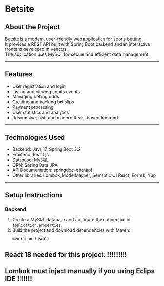# Betsite

## About the Project
Betsite is a modern, user-friendly web application for sports betting.  
It provides a REST API built with Spring Boot backend and an interactive frontend developed in React.js.  
The application uses MySQL for secure and efficient data management.

---

## Features

- User registration and login  
- Listing and viewing sports events  
- Managing betting odds  
- Creating and tracking bet slips  
- Payment processing  
- User statistics and analytics  
- Responsive, fast, and modern React-based frontend

---

## Technologies Used

- Backend: Java 17, Spring Boot 3.2  
- Frontend: React.js  
- Database: MySQL  
- ORM: Spring Data JPA  
- API Documentation: springdoc-openapi  
- Other libraries: Lombok, ModelMapper, Semantic UI React, Formik, Yup

---

## Setup Instructions

### Backend
1. Create a MySQL database and configure the connection in `application.properties`.  
2. Build the project and download dependencies with Maven:  
   ```bash
   mvn clean install

## React 18 needed for this project. !!!!!!!!! 
## Lombok must inject manually if you using Eclips IDE !!!!!!!

